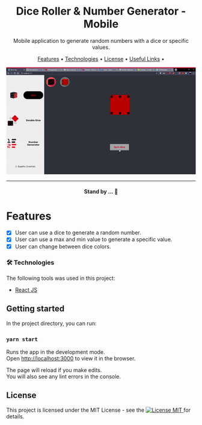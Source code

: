 <h1 align="center">
<br>
  Dice Roller & Number Generator - Mobile
</h1>

<p align="center">Mobile application to generate random numbers with a dice or specific values.</p>

<p align="center">
 <a href="#-features">Features</a> •
 <a href="#-tech">Technologies</a> • 
 <a href="#-license">License</a> • 
 <a href="#-license">Useful Links</a> • 
</p>

<p align="center">
  <img src="src/assets/readme/dice-roller.gif"/>
</p>

<hr />

<h4 align="center"> 
	Stand by ...  🚧
</h4>

# Features <a id="-features"></a>

-   [x] User can use a dice to generate a random number.
-   [x] User can use a max and min value to generate a specific value.
-   [x] User can change between dice colors.

### 🛠 Technologies <a id="-tech"></a>

The following tools was used in this project:
- [React JS](https://https://reactjs.org/)

## Getting started <a id="-start"></a>

In the project directory, you can run:

### `yarn start`

Runs the app in the development mode.<br />
Open [http://localhost:3000](http://localhost:3000) to view it in the browser.

The page will reload if you make edits.<br />
You will also see any lint errors in the console.

## License <a id="-license"></a>

<p>
	This project is licensed under the MIT License - see the  
  <a href="LICENSE">
    <img src="https://img.shields.io/badge/License-MIT-blue.svg" alt="License MIT">
  </a>
	for details.
</p>
